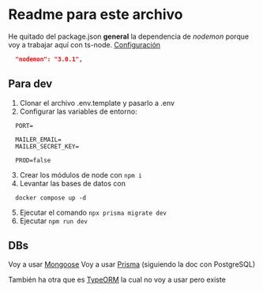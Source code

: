 # Readme para este archivo

He quitado del package.json **general** la dependencia de _nodemon_ porque voy a trabajar aquí con ts-node. [Configuración](https://gist.github.com/Klerith/3ba17e86dc4fabd8301a59699b9ffc0b)
```json
  "nodemon": "3.0.1",
```

## Para dev

1. Clonar el archivo .env.template y pasarlo a .env
2. Configurar las variables de entorno:
  ```.env
    PORT=

    MAILER_EMAIL=
    MAILER_SECRET_KEY=

    PROD=false
  ```
3. Crear los módulos de node con `npm i`
4. Levantar las bases de datos con
  ```
    docker compose up -d
  ```
5. Ejecutar el comando `npx prisma migrate dev`
6. Ejecutar `npm run dev`

## DBs

Voy a usar [Mongoose](https://mongoosejs.com)
Voy a usar [Prisma](https://www.prisma.io/docs/getting-started/quickstart) (siguiendo la doc con PostgreSQL)

También ha otra que es [TypeORM](https://typeorm.io) la cual no voy a usar pero existe
